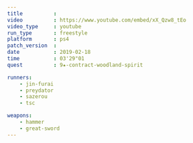 ```yaml
---
title          :
video          : https://www.youtube.com/embed/xX_Qzw8_tEo
video_type     : youtube
run_type       : freestyle
platform       : ps4
patch_version  :
date           : 2019-02-18
time           : 03'29"01
quest          : 9★-contract-woodland-spirit

runners:
    - jin-furai
    - preydator
    - sazerou
    - tsc

weapons:
    - hammer
    - great-sword
---
```

